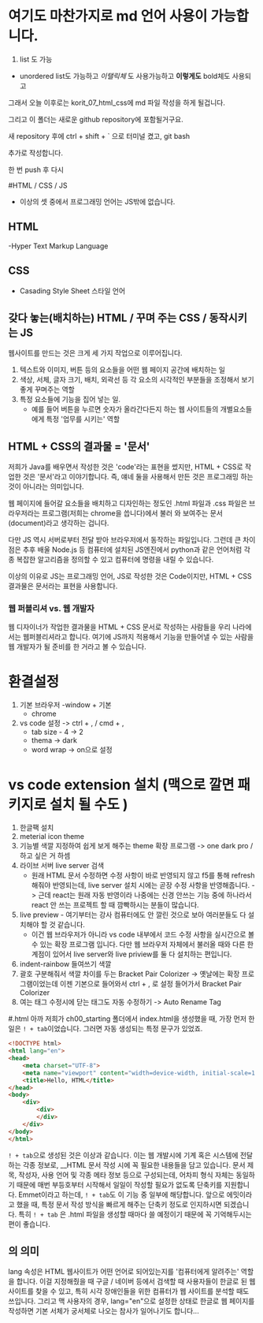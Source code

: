 # 여기도 마찬가지로 md 언어 사용이 가능합니다.

1. list 도 가능
- unordered list도 가능하고
_이탤릭체_ 도 사용가능하고
__이렇게도__ bold체도 사용되고

그래서 오늘 이후로는 korit_07_html_css에 md 파일 작성을 하게 될겁니다.

그리고 이 폴더는 새로운 github repository에 포함될거구요.

새 repository 후에 ctrl + shift + ` 으로 터미널 켰고,
git bash


추가로 작성합니다.

한 번 push 후 다시

#HTML / CSS / JS
- 이상의 셋 중에서 프로그래밍 언어는 JS밖에 없습니다.
## HTML
-Hyper Text Markup Language
## CSS
- Casading Style Sheet 스타일 언어

## 갖다 놓는(배치하는) HTML / 꾸며 주는 CSS / 동작시키는 JS
웹사이트를 만드는 것은 크게 세 가지 작업으로 이루어집니다.
1. 텍스트와 이미지, 버튼 등의 요소들을 어떤 웹 페이지 공간에 배치하는 일
2. 색상, 서체, 글자 크기, 배치, 외곽선 등 각 요소의 시각적인 부분들을 조정해서 보기 좋게 꾸며주는 역할
3. 특정 요소들에 기능을 집어 넣는 일.
    - 예를 들어 버튼을 누르면 숫자가 올라간다든지 하는 웹 사이트들의 개별요소들에게 특정 '업무를 시키는' 역할

## HTML + CSS의 결과물 = '문서'
저희가 Java를 배우면서 작성한 것은 'code'라는 표현을 썼지만, HTML + CSS로 작업한 것은 '문서'라고 이야기합니다. 즉, 얘네 둘을 사용해서 만든 것은 프로그래밍 하는 것이 아니라는 의미입니다.

웹 페이지에 들어갈 요소들을 배치하고 디자인하는 정도인 .html 파일과 .css 파일은 브라우저라는 프로그램(저희는 chrome을 씁니다)에서 불러 와 보여주는 문서(document)라고 생각하는 겁니다.

다만 JS 역시 서버로부터 전달 받아 브라우저에서 동작하는 파일입니다. 그런데 큰 차이점은 추후 배울  Node.js 등 컴퓨터에 설치된 JS엔진에서 python과 같은 언어처럼 각종 복잡한 알고리즘을 정의할 수 있고 컴퓨터에 명령을 내릴 수 있습니다.

이상의 이유로 JS는 프로그래밍 언어, JS로 작성한 것은 Code이지만, HTML + CSS 결과물은 문서라는 표현을 사용합니다.

### 웹 퍼블리셔 vs. 웹 개발자
웹 디자이너가 작업한 결과물을 HTML + CSS 문서로 작성하는 사람들을 우리 나라에서는 웹퍼블리셔라고 합니다. 여기에 JS까지 적용해서 기능을 만들어낼 수 있는 사람을 웹 개발자가 될 준비를 한 거라고 볼 수 있습니다.

# 환결설정
1. 기본 브라우저
    -window + 기본
    - chrome
2. vs code 설정 -> ctrl + ,  / cmd + ,   
    - tab size - 4 -> 2
    - thema -> dark
    - word wrap -> on으로 설정
# vs code extension 설치 (맥으로 깔면 패키지로 설치 될 수도 )
1. 한글팩 설치
2. meterial icon theme
3. 기능별 색깔 지정하여 쉽게 보게 해주는 theme 확장 프로그램 -> one dark pro  / 하고 싶은 거 하셈
4. 라이브 서버 live server 검색
    - 원래 HTML 문서 수정하면 수정 사항이 바로 반영되지 않고 f5를 통해 refresh해줘야 반영되는데, live server 설치 시에는 곧장 수정 사항을 반영해줍니다. -> 근데 react는 원래 자동 반영이라 나중에는 신경 안쓰는 기능 중에 하나라서 react 안 쓰는 프로젝트 할 때 깜빡하시는 분들이 많습니다.
5. live preview  - 여기부터는 강사 컴퓨터에도 안 깔린 것으로 보아 여러분들도 다 설치해야 할 것 같습니다.
    - 이건 웹 브라우저가 아니라 vs code 내부에서 코드 수정 사항을 실시간으로 볼 수 있는 확장 프로그램 입니다. 다만 웹 브라우저 자체에서 불러올 때와 다른 한계점이 있어서 live server와 live priview를 둘 다 설치하는 편입니다.
6. indent-rainbow 들여쓰기 색깔
7. 괄호 구분해줘서 색깔 차이를 두는 Bracket Pair Colorizer -> 옛날에는 확장 프로그램이었는데 이젠 기본으로 들어와서 ctrl + , 로 설정 들어가서 Bracket Pair Colorizer
8. 여는 태그 수정시에 닫는 태그도 자동 수정하기 -> Auto Rename Tag


#.html
아까 저희가 ch00_starting 폴더에서 index.html을 생성했을 때, 가장 먼저 한 일은 `! + tab`이었습니다. 그러면 자동 생성되는 특정 문구가 있었죠.

```html
<!DOCTYPE html>
<html lang="en">
<head>
    <meta charset="UTF-8">
    <meta name="viewport" content="width=device-width, initial-scale=1.0">
    <title>Hello, HTML</title>
</head>
<body>
    <div>
        <div>
        </div>
    </div>
</body>
</html>
```
`! + tab`으로 생성된 것은 이상과 같습니다. 이는 웹 개발시에 기계 혹은 시스템에 전달하는 각종 정보로, __HTML 문서 작성 시에 꼭 필요한 내용들을 담고 있습니다.
문서 제목, 작성자, 사용 언어 및 각종 메타 정보 등으로 구성되는데, 어차피 형식 자체는 동일하기 때문에 매번 부등호부터 시작해서 일일이 작성할 필요가 없도록 단축키를 지원합니다.
Emmet이라고 하는데, `! + tab`도 이 기능 중 일부에 해당합니다.
앞으로 에밋이라고 했을 때, 특정 문서 작성 방식을 빠르게 해주는 단축키 정도로 인지하시면 되겠습니다. 
특히 `! + tab` 은 .html 파일을 생성할 때마다 쓸 예정이기 때문에 꼭 기억해두시는 편이 좋습니다.

## <html lang="ko"> 의 의미
lang 속성은 HTML 웹사이트가 어떤 언어로 되어있는지를 '컴퓨터에게 알려주는' 역할을 합니다. 이걸 지정해줬을 때 구글 / 네이버 등에서 검색할 때 사용자들이 한글로 된 웹 사이트를 찾을 수 있고, 특히 시각 장애인들을 위한 컴퓨터가 웹 사이트를 분석할 때도 쓰입니다. 그리고 맥 사용자의 경우, lang="en"으로 설정한 상태로 한글로 웹 페이지를 작성하면 기본 서체가 궁서체로 나오는 참사가 일어나기도 합니다...
